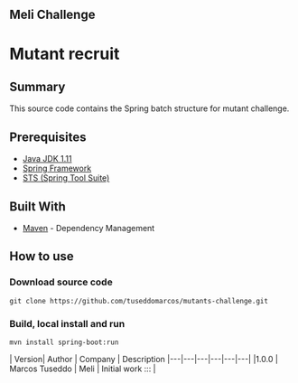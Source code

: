 ## **Meli Challenge**
# Mutant recruit

## Summary

This source code contains the Spring batch structure for mutant challenge.


## Prerequisites

* [Java JDK 1.11](https://www.oracle.com/java/technologies/downloads/#java11-linux) 
* [Spring Framework](https://spring.io/projects/spring-framework)
* [STS (Spring Tool Suite)](https://spring.io/tools3/sts/all)


## Built With

* [Maven](https://maven.apache.org/) - Dependency Management


## How to use

### Download source code
	git clone https://github.com/tuseddomarcos/mutants-challenge.git


### Build, local install and run

	mvn install spring-boot:run


|   Version| Author  |  Company | Description 
|---|---|---|---|---|---|
|1.0.0   | Marcos Tuseddo  |  Meli | Initial work ::: |

